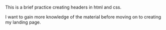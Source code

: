 <p>This is a brief practice creating headers in html and css.</p>
<p>I want to gain more knowledge of the material before moving on to creating my landing page.</p>